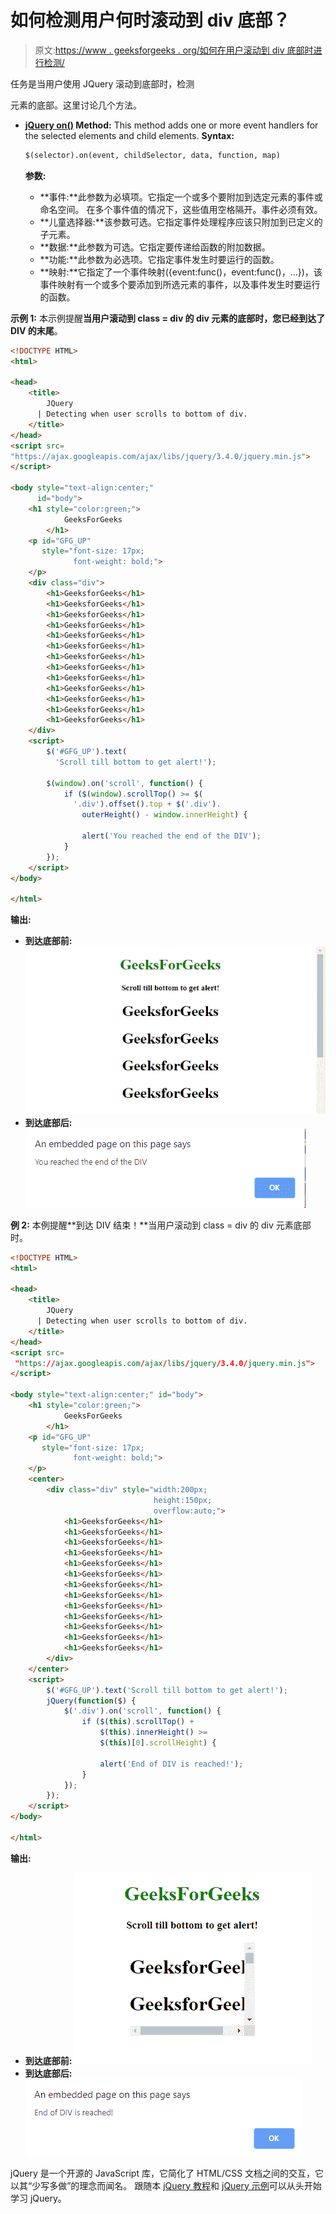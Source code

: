 # 如何检测用户何时滚动到 div 底部？

> 原文:[https://www . geeksforgeeks . org/如何在用户滚动到 div 底部时进行检测/](https://www.geeksforgeeks.org/how-to-detect-when-user-scrolls-to-the-bottom-of-a-div/)

任务是当用户使用 JQuery 滚动到底部时，检测

元素的底部。这里讨论几个方法。

*   **[jQuery on()](https://www.geeksforgeeks.org/jquery-on-with-examples/) Method:**
    This method adds one or more event handlers for the selected elements and child elements.
    **Syntax:**

    ```html
    $(selector).on(event, childSelector, data, function, map)

    ```

    **参数:**

    *   **事件:**此参数为必填项。它指定一个或多个要附加到选定元素的事件或命名空间。
        在多个事件值的情况下，这些值用空格隔开。事件必须有效。
    *   **儿童选择器:**该参数可选。它指定事件处理程序应该只附加到已定义的子元素。
    *   **数据:**此参数为可选。它指定要传递给函数的附加数据。
    *   **功能:**此参数为必选项。它指定事件发生时要运行的函数。
    *   **映射:**它指定了一个事件映射({event:func()，event:func()，…})，该事件映射有一个或多个要添加到所选元素的事件，以及事件发生时要运行的函数。

**示例 1:** 本示例提醒**当用户滚动到 class = div 的 div 元素的底部时，您已经到达了 DIV 的末尾**。

```html
<!DOCTYPE HTML>
<html>

<head>
    <title>
        JQuery 
      | Detecting when user scrolls to bottom of div.
    </title>
</head>
<script src=
"https://ajax.googleapis.com/ajax/libs/jquery/3.4.0/jquery.min.js">
</script>

<body style="text-align:center;" 
      id="body">
    <h1 style="color:green;"> 
            GeeksForGeeks 
        </h1>
    <p id="GFG_UP" 
       style="font-size: 17px;
              font-weight: bold;">
    </p>
    <div class="div">
        <h1>GeeksforGeeks</h1>
        <h1>GeeksforGeeks</h1>
        <h1>GeeksforGeeks</h1>
        <h1>GeeksforGeeks</h1>
        <h1>GeeksforGeeks</h1>
        <h1>GeeksforGeeks</h1>
        <h1>GeeksforGeeks</h1>
        <h1>GeeksforGeeks</h1>
        <h1>GeeksforGeeks</h1>
        <h1>GeeksforGeeks</h1>
        <h1>GeeksforGeeks</h1>
        <h1>GeeksforGeeks</h1>
        <h1>GeeksforGeeks</h1>
    </div>
    <script>
        $('#GFG_UP').text(
          'Scroll till bottom to get alert!');

        $(window).on('scroll', function() {
            if ($(window).scrollTop() >= $(
              '.div').offset().top + $('.div').
                outerHeight() - window.innerHeight) {

                alert('You reached the end of the DIV');
            }
        });
    </script>
</body>

</html>
```

**输出:**

*   **到达底部前:**
    ![](img/4f946b524aa71cc4f710072034f6d27d.png)
*   **到达底部后:**
    ![](img/224323e87154bcfa45e97363650ae4f0.png)

**例 2:** 本例提醒**到达 DIV 结束！**当用户滚动到 class = div 的 div 元素底部时。

```html
<!DOCTYPE HTML>
<html>

<head>
    <title>
        JQuery 
      | Detecting when user scrolls to bottom of div.
    </title>
</head>
<script src=
 "https://ajax.googleapis.com/ajax/libs/jquery/3.4.0/jquery.min.js">
</script>

<body style="text-align:center;" id="body">
    <h1 style="color:green;"> 
            GeeksForGeeks 
        </h1>
    <p id="GFG_UP"
       style="font-size: 17px;
              font-weight: bold;">
    </p>
    <center>
        <div class="div" style="width:200px;
                                height:150px;
                                overflow:auto;">
            <h1>GeeksforGeeks</h1>
            <h1>GeeksforGeeks</h1>
            <h1>GeeksforGeeks</h1>
            <h1>GeeksforGeeks</h1>
            <h1>GeeksforGeeks</h1>
            <h1>GeeksforGeeks</h1>
            <h1>GeeksforGeeks</h1>
            <h1>GeeksforGeeks</h1>
            <h1>GeeksforGeeks</h1>
            <h1>GeeksforGeeks</h1>
            <h1>GeeksforGeeks</h1>
            <h1>GeeksforGeeks</h1>
            <h1>GeeksforGeeks</h1>
        </div>
    </center>
    <script>
        $('#GFG_UP').text('Scroll till bottom to get alert!');
        jQuery(function($) {
            $('.div').on('scroll', function() {
                if ($(this).scrollTop() +
                    $(this).innerHeight() >= 
                    $(this)[0].scrollHeight) {

                    alert('End of DIV is reached!');
                }
            });
        });
    </script>
</body>

</html>
```

**输出:**

*   **到达底部前:**
    ![](img/0dc9fe396e789c015471c1a6043b3838.png)
*   **到达底部后:**
    ![](img/91165880d3581f7384ab2ec6784dbc06.png)

jQuery 是一个开源的 JavaScript 库，它简化了 HTML/CSS 文档之间的交互，它以其“少写多做”的理念而闻名。
跟随本 [jQuery 教程](https://www.geeksforgeeks.org/jquery-tutorials/)和 [jQuery 示例](https://www.geeksforgeeks.org/jquery-examples/)可以从头开始学习 jQuery。